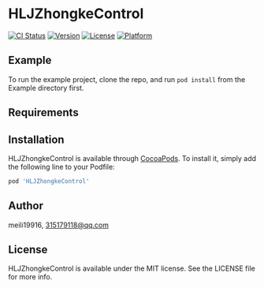 # HLJZhongkeControl

[![CI Status](https://img.shields.io/travis/meili19916/HLJZhongkeControl.svg?style=flat)](https://travis-ci.org/meili19916/HLJZhongkeControl)
[![Version](https://img.shields.io/cocoapods/v/HLJZhongkeControl.svg?style=flat)](https://cocoapods.org/pods/HLJZhongkeControl)
[![License](https://img.shields.io/cocoapods/l/HLJZhongkeControl.svg?style=flat)](https://cocoapods.org/pods/HLJZhongkeControl)
[![Platform](https://img.shields.io/cocoapods/p/HLJZhongkeControl.svg?style=flat)](https://cocoapods.org/pods/HLJZhongkeControl)

## Example

To run the example project, clone the repo, and run `pod install` from the Example directory first.

## Requirements

## Installation

HLJZhongkeControl is available through [CocoaPods](https://cocoapods.org). To install
it, simply add the following line to your Podfile:

```ruby
pod 'HLJZhongkeControl'
```

## Author

meili19916, 315179118@qq.com

## License

HLJZhongkeControl is available under the MIT license. See the LICENSE file for more info.
